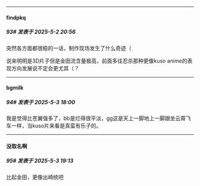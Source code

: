 ﻿
*****

####  findpkq  
##### 93#       发表于 2025-5-2 20:56

突然各方面都很稳的一话，制作现场发生了什么奇迹（

说来明明是3D片子但是金田流含量极高，前面多往忍杀那种更像kuso anime的表现方向发展说不定会更尤其（？


*****

####  bgmilk  
##### 94#       发表于 2025-5-3 18:00

我是觉得比苍翼强多了，bb是烂得很平淡，gg这是天上一脚地上一脚跟坐云霄飞车一样，当kuso片来看是真蛮有乐子的。


*****

####  没取名啊  
##### 95#       发表于 2025-5-3 19:13

比起金田，更像出崎统吧

